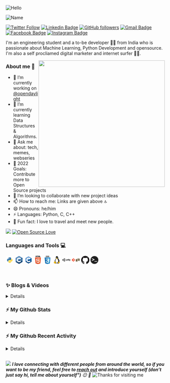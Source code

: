 ![Hello](Hello.gif)

![Name](name.png)


[![Twitter Follow](https://img.shields.io/twitter/follow/imanishbarnwal?style=social)](https://twitter.com/intent/follow?screen_name=imanishbarnwal) [![Linkedin Badge](https://img.shields.io/badge/-Manish_Kumar_Barnwal-blue?style=social&logo=Linkedin&logoColor=blue&link=https://www.linkedin.com/in/imanishbarnwal)](https://www.linkedin.com/in/imanishbarnwal) [![GitHub followers](https://img.shields.io/github/followers/imanishbarnwal?label=Follow&style=social)](https://github.com/imanishbarnwal/?tab=follow)
[![Gmail Badge](https://img.shields.io/badge/-imanishbarnwal@gmail.com-c14438?style=social&logo=Gmail&logoColor=red&link=mailto:imanishbarnwal@gamil.com)](mailto:imanishbarnwal@gmail.com) [![Facebook Badge](https://img.shields.io/badge/-Manish_Kumar_Barnwal-4267b2?style=social&&logo=Facebook&logoColor=blue&link=https://www.facebook.com/imanishbarnwal)](https://www.facebook.com/imanishbarnwal) [![Instagram Badge](https://img.shields.io/badge/-@imanishbarnwal-833ab4?style=social&logo=Instagram&logoColor=A14DAF&link=https://www.instagram.com/imanishbarnwal)](https://www.instagram.com/imanishbarnwal)

I'm an engineering student and a to-be developer 👨‍💻 from India who is passionate about Machine Learning, Python Development and opensource. I'm also a self procliamed digital marketer and internet surfer 🏄‍♂️. 


<img align="right" height="400" width="400" alt="" src="https://camo.githubusercontent.com/f9a322c724f1cbb47a2bbb5407a1abbd9b1f2a7481f0fce08bd177b59719e1b9/68747470733a2f2f6f63746f6465782e6769746875622e636f6d2f696d616765732f68756c615f6c6f6f705f6f63746f64657830332e676966" />

### About me :eyes:

- 🔭 I’m currently working on [@opendaylight](https://github.com/opendaylight)
- 🌱 I’m currently learning Data Structures & Algorithms.
- 💬 Ask me about: tech, memes, webseries
- 🥅 2022 Goals: Contribute more to Open Source projects
- 👯 I’m looking to collaborate with new project ideas
- 📫 How to reach me: Links are given above 🔝
- 😄 Pronouns: he/him
- ⚡ Languages: Python, C, C++
- 🤪 Fun fact: I love to travel and meet new people.

![](https://komarev.com/ghpvc/?username=imanishbarnwal&style=plastic)
[![Open Source Love](https://badges.frapsoft.com/os/v2/open-source.svg?v=103)](https://github.com/imanishbarnwal)

<!-- ### Spotify Playing 🎧

[<img src="https://now-playing-codestackr.vercel.app/api/spotify-playing" alt="codeSTACKr Spotify Playing" width="350" />](https://open.spotify.com/user/ykstv4r8kvi00hlge7sw84jk1) -->

### Languages and Tools :computer:
<p align="left"><code><img height="25" src="https://raw.githubusercontent.com/github/explore/80688e429a7d4ef2fca1e82350fe8e3517d3494d/topics/python/python.png"></code>
<code><img height="26" src="https://raw.githubusercontent.com/github/explore/5c058a388828bb5fde0bcafd4bc867b5bb3f26f3/topics/cpp/cpp.png"></code>
<code><img height="26" src="https://raw.githubusercontent.com/github/explore/80688e429a7d4ef2fca1e82350fe8e3517d3494d/topics/c/c.png"></code>
<code><img height="26" src="https://raw.githubusercontent.com/github/explore/80688e429a7d4ef2fca1e82350fe8e3517d3494d/topics/html/html.png"></code>
<code><img height="26" src="https://raw.githubusercontent.com/github/explore/80688e429a7d4ef2fca1e82350fe8e3517d3494d/topics/css/css.png"></code>
<code><img height="26" src="https://raw.githubusercontent.com/github/explore/80688e429a7d4ef2fca1e82350fe8e3517d3494d/topics/linux/linux.png"></code>
  <code><img height="26" src="https://raw.githubusercontent.com/github/explore/80688e429a7d4ef2fca1e82350fe8e3517d3494d/topics/unity/unity.png"></code>
<code><img height="26" src="https://raw.githubusercontent.com/github/explore/80688e429a7d4ef2fca1e82350fe8e3517d3494d/topics/git/git.png"></code>
<code><img height="26" src="https://raw.githubusercontent.com/github/explore/78df643247d429f6cc873026c0622819ad797942/topics/github/github.png"></code>
<code><img height="26" src="https://raw.githubusercontent.com/github/explore/80688e429a7d4ef2fca1e82350fe8e3517d3494d/topics/terminal/terminal.png"></code></p></br>

### ✨ Blogs & Videos
<details>

#### 📕 Latest Blog Posts

<!-- BLOG-POST-LIST:START -->
- [GitHub Campus Expert 🚩[SELECTED] | Application Process](https://blogs.imanishbarnwal.com/github-campus-expert)
- [My Experience in LFX Mentorship Program with OpenDaylight](https://blogs.imanishbarnwal.com/lfx-mentorship-program)
- [CovidOff | Covid19 Lead Generation Platform](https://blogs.imanishbarnwal.com/covidoff)
- [My Experience in the Hacker Community | MLH LHD: Build](https://blogs.imanishbarnwal.com/experience-in-hacker-community)
<!-- BLOG-POST-LIST:END -->

➡️ [more blog posts...](https://blogs.manishbarnwal.com)

---

#### 📺 Latest YouTube Videos

<!-- YOUTUBE:START -->
- [API 101 with Postman by Manish Kumar Barnwal](https://www.youtube.com/watch?v=MZAG77KtZz4)
- [How to install Oracle Express Edition in Ubuntu](https://www.youtube.com/watch?v=NpwNV26Nlq0)
- [GitHub Campus Expert 🚩Video Application [SELECTED]](https://www.youtube.com/watch?v=SvZdZC0RIlI)
- [GitHub Campus Expert 🚩 Swags Unboxing!!](https://www.youtube.com/watch?v=948Y9kh1BNA)
<!-- YOUTUBE:END -->

➡️ [more videos...](https://www.youtube.com/channel/UCfpqdFu1khxUN54jiwdF3zQ)

---
</details>

### ⚡ My Github Stats

<details>	
  
<p align="center">
<a href="https://github.com/imanishbarnwal">  
	<img src="https://github-readme-stats.vercel.app/api?username=imanishbarnwal&show_icons=true&hide_border=true&count_private=true">
	<img src="https://github-readme-stats.vercel.app/api/top-langs/?username=imanishbarnwal&show_icons=true&hide_border=true&layout=compact&langs_count=8">
</a>
</p>

<p align="center">
  <img src="https://github-readme-streak-stats.herokuapp.com/?user=imanishbarnwal&show_icons=true&hide_border=true">
</p> 

![Manish's GitHub Activity graph](https://activity-graph.herokuapp.com/graph?username=imanishbarnwal&theme=dracula) 
</details>

<!-- ## Recent GitHub Activity -->

### ⚡ My Github Recent Activity
<details>
	
<!--START_SECTION:activity-->
1. 🗣 Commented on [#61](https://github.com/hack4bengal/hack4bengal.github.io/issues/61) in [hack4bengal/hack4bengal.github.io](https://github.com/hack4bengal/hack4bengal.github.io)
2. 🗣 Commented on [#62](https://github.com/hack4bengal/hack4bengal.github.io/issues/62) in [hack4bengal/hack4bengal.github.io](https://github.com/hack4bengal/hack4bengal.github.io)
3. 🗣 Commented on [#63](https://github.com/hack4bengal/hack4bengal.github.io/issues/63) in [hack4bengal/hack4bengal.github.io](https://github.com/hack4bengal/hack4bengal.github.io)
4. ❗️ Closed issue [#30](https://github.com/hack4bengal/hack4bengal.github.io/issues/30) in [hack4bengal/hack4bengal.github.io](https://github.com/hack4bengal/hack4bengal.github.io)
5. 🎉 Merged PR [#63](https://github.com/hack4bengal/hack4bengal.github.io/pull/63) in [hack4bengal/hack4bengal.github.io](https://github.com/hack4bengal/hack4bengal.github.io)
6. 🗣 Commented on [#30](https://github.com/hack4bengal/hack4bengal.github.io/issues/30) in [hack4bengal/hack4bengal.github.io](https://github.com/hack4bengal/hack4bengal.github.io)
7. 🗣 Commented on [#60](https://github.com/hack4bengal/hack4bengal.github.io/issues/60) in [hack4bengal/hack4bengal.github.io](https://github.com/hack4bengal/hack4bengal.github.io)
8. ❗️ Opened issue [#61](https://github.com/hack4bengal/hack4bengal.github.io/issues/61) in [hack4bengal/hack4bengal.github.io](https://github.com/hack4bengal/hack4bengal.github.io)
9. ❗️ Opened issue [#60](https://github.com/hack4bengal/hack4bengal.github.io/issues/60) in [hack4bengal/hack4bengal.github.io](https://github.com/hack4bengal/hack4bengal.github.io)
10. ❗️ Closed issue [#48](https://github.com/hack4bengal/hack4bengal.github.io/issues/48) in [hack4bengal/hack4bengal.github.io](https://github.com/hack4bengal/hack4bengal.github.io)
<!--END_SECTION:activity-->
	
</details>

<!--footer-->

##
<img src="https://media.giphy.com/media/LnQjpWaON8nhr21vNW/giphy.gif" width="60"> <em><b>I love connecting with different people from around the world, so if you want to be my friend, feel free to [reach out](https://www.linkedin.com/in/imanishbarnwal) and introduce yourself (don’t just say hi, tell me about yourself")</b> 😊 💜</em>
<img height="120" alt="Thanks for visiting me" width="100%" src="https://raw.githubusercontent.com/BrunnerLivio/brunnerlivio/master/images/marquee.svg" />
<!--
**imanishbarnwal/imanishbarnwal** is a ✨ _special_ ✨ repository because its `README.md` (this file) appears on your GitHub profile.

Here are some ideas to get you started:

- 🔭 I’m currently working on ...
- 🌱 I’m currently learning ...
- 👯 I’m looking to collaborate on ...
- 🤔 I’m looking for help with ...
- 💬 Ask me about ...
- 📫 How to reach me: ...
- 😄 Pronouns: ...
- ⚡ Fun fact: ...
-->
